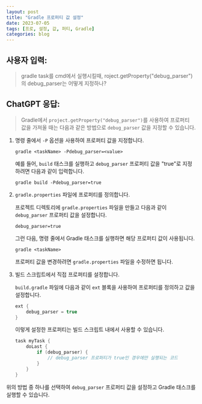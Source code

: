 ```yaml
---
layout: post
title: "Gradle 프로퍼티 값 설정"
date: 2023-07-05
tags: [프로, 설정, 값, 퍼티, Gradle]
categories: blog
---
```


## 사용자 입력:
> gradle task를 cmd에서 실행시킬때, roject.getProperty("debug_parser")의 debug_parser는 어떻게 지정하나?

## ChatGPT 응답:
> Gradle에서 `project.getProperty("debug_parser")`를 사용하여 프로퍼티 값을 가져올 때는 다음과 같은 방법으로 `debug_parser` 값을 지정할 수 있습니다.

1. 명령 줄에서 `-P` 옵션을 사용하여 프로퍼티 값을 지정합니다.

   ```shell
   gradle <taskName> -Pdebug_parser=<value>
   ```

   예를 들어, `build` 태스크를 실행하고 `debug_parser` 프로퍼티 값을 "true"로 지정하려면 다음과 같이 입력합니다.

   ```shell
   gradle build -Pdebug_parser=true
   ```

2. `gradle.properties` 파일에 프로퍼티를 정의합니다.

   프로젝트 디렉토리에 `gradle.properties` 파일을 만들고 다음과 같이 `debug_parser` 프로퍼티 값을 설정합니다.

   ```
   debug_parser=true
   ```

   그런 다음, 명령 줄에서 Gradle 태스크를 실행하면 해당 프로퍼티 값이 사용됩니다.

   ```shell
   gradle <taskName>
   ```

   프로퍼티 값을 변경하려면 `gradle.properties` 파일을 수정하면 됩니다.

3. 빌드 스크립트에서 직접 프로퍼티를 설정합니다.

   `build.gradle` 파일에 다음과 같이 `ext` 블록을 사용하여 프로퍼티를 정의하고 값을 설정합니다.

   ```groovy
   ext {
       debug_parser = true
   }
   ```

   이렇게 설정한 프로퍼티는 빌드 스크립트 내에서 사용할 수 있습니다.

   ```groovy
   task myTask {
       doLast {
           if (debug_parser) {
               // debug_parser 프로퍼티가 true인 경우에만 실행되는 코드
           }
       }
   }
   ```

위의 방법 중 하나를 선택하여 `debug_parser` 프로퍼티 값을 설정하고 Gradle 태스크를 실행할 수 있습니다.

